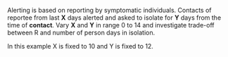 Alerting is based on reporting by symptomatic individuals. 
Contacts of reportee from last **X** days alerted and asked to isolate for **Y** days from the time of **contact**.
Vary **X** and **Y** in range 0 to 14 and investigate trade-off between R and number of person days in isolation.

In this example X is fixed to 10 and Y is fixed to 12.